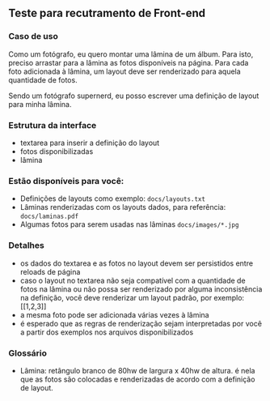 ## Teste para recutramento de Front-end

### Caso de uso

Como um fotógrafo, eu quero montar uma lâmina de um álbum. Para isto, preciso arrastar para a lâmina as fotos disponíveis na página. Para cada foto adicionada à lâmina, um layout deve ser renderizado para aquela quantidade de fotos.

Sendo um  fotógrafo supernerd, eu posso escrever uma definição de layout para minha lâmina.

### Estrutura da interface
* textarea para inserir a definição do layout
* fotos disponibilizadas
* lâmina

### Estão disponíveis para você:
* Definições de layouts como exemplo: `docs/layouts.txt`
* Lâminas renderizadas com os layouts dados, para referência: `docs/laminas.pdf`
* Algumas fotos para serem usadas nas lâminas `docs/images/*.jpg`

### Detalhes
* os dados do textarea e as fotos no layout devem ser persistidos entre reloads de página
* caso o layout no textarea não seja compatível com a quantidade de fotos na lâmina ou não possa ser renderizado por alguma inconsistência na definição, você deve renderizar um layout padrão, por exemplo: [[1,2,3]]
* a mesma foto pode ser adicionada várias vezes à lâmina
* é esperado que as regras de renderização sejam interpretadas por você a partir dos exemplos nos arquivos disponibilizados

### Glossário
* Lâmina: retângulo branco de 80hw de largura x 40hw de altura. é nela que as fotos são colocadas e renderizadas de acordo com a definição de layout.
